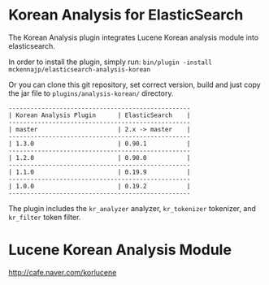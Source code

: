 Korean Analysis for ElasticSearch
==================================

The Korean Analysis plugin integrates Lucene Korean analysis module into elasticsearch.

In order to install the plugin, simply run: `bin/plugin -install mckennajp/elasticsearch-analysis-korean`


Or you can clone this git repository, set correct version, build and just copy the jar file to `plugins/analysis-korean/` directory.

    --------------------------------------------------
    | Korean Analysis Plugin      | ElasticSearch    |
    --------------------------------------------------
    | master                      | 2.x -> master    |
    --------------------------------------------------
    | 1.3.0                       | 0.90.1           |
    --------------------------------------------------
    | 1.2.0                       | 0.90.0           |
    --------------------------------------------------
    | 1.1.0                       | 0.19.9           |
    --------------------------------------------------
    | 1.0.0                       | 0.19.2           |
    --------------------------------------------------

The plugin includes the `kr_analyzer` analyzer, `kr_tokenizer` tokenizer, and `kr_filter` token filter.


Lucene Korean Analysis Module
==============================

http://cafe.naver.com/korlucene
